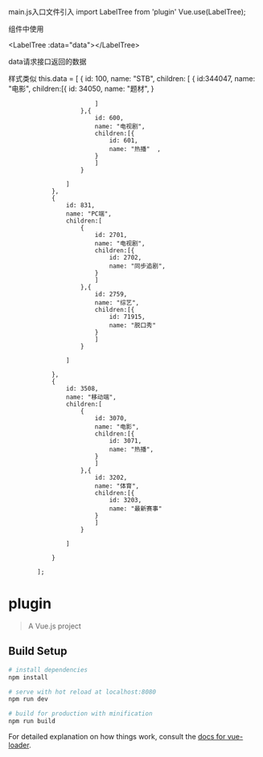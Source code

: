 main.js入口文件引入
import LabelTree from 'plugin'
Vue.use(LabelTree);

组件中使用

\<LabelTree :data="data"\>\<\/LabelTree\>

data请求接口返回的数据

样式类似
this.data = [
				{
					id: 100,
					name: "STB",
					children: [
						{
							id:344047,
							name: "电影",
							children:[{
							 id: 34050,
								name: "题材",
							}

							]
						},{
							id: 600,
							name: "电视剧",
							children:[{
								id: 601,
								name: "热播"	,	
							}				
							]
						}
					
					]
				},
				{
					id: 831,
					name: "PC端",
					children:[
						{
							id: 2701,
							name: "电视剧",
							children:[{
								id: 2702,
								name: "同步追剧",
							}
							]
						},{
							id: 2759,
							name: "综艺",
							children:[{
								id: 71915,
								name: "脱口秀"		
							}					
							]
						}
					
					]
					
				},
				{
					id: 3508,
					name: "移动端",
					children:[
						{
							id: 3070,
							name: "电影",
							children:[{
								id: 3071,
								name: "热播",
							}
							]
						},{
							id: 3202,
							name: "体育",
							children:[{
								id: 3203,
								name: "最新赛事"		
							}					
							]
						}
					
					]
					
				}
			
			];


# plugin

> A Vue.js project

## Build Setup

``` bash
# install dependencies
npm install

# serve with hot reload at localhost:8080
npm run dev

# build for production with minification
npm run build
```

For detailed explanation on how things work, consult the [docs for vue-loader](http://vuejs.github.io/vue-loader).
